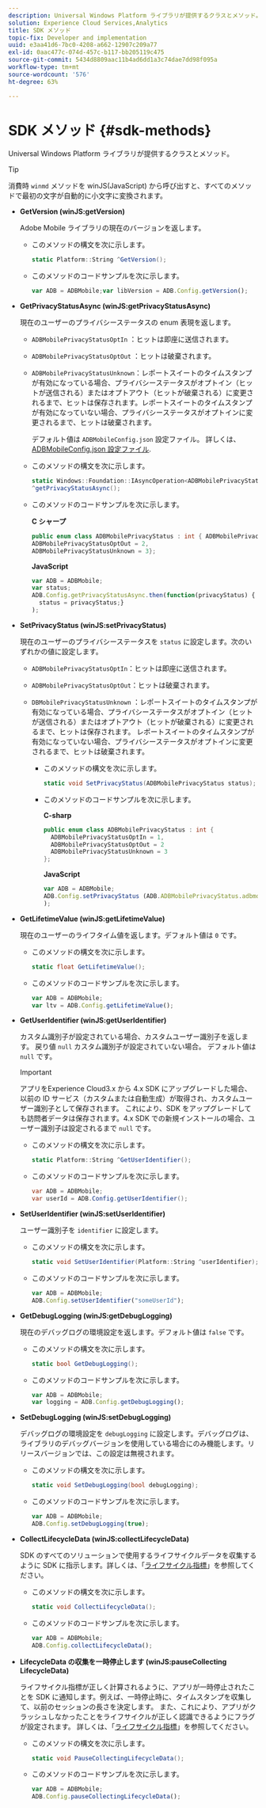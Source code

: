 ```yaml
---
description: Universal Windows Platform ライブラリが提供するクラスとメソッド。
solution: Experience Cloud Services,Analytics
title: SDK メソッド
topic-fix: Developer and implementation
uuid: e3aa41d6-7bc0-4208-a662-12907c209a77
exl-id: 0aac477c-074d-457c-b117-bb205119c475
source-git-commit: 5434d8809aac11b4ad6dd1a3c74dae7dd98f095a
workflow-type: tm+mt
source-wordcount: '576'
ht-degree: 63%

---
```


# SDK メソッド {#sdk-methods}

Universal Windows Platform ライブラリが提供するクラスとメソッド。

>[!TIP]
>
>消費時 `winmd` メソッドを winJS(JavaScript) から呼び出すと、すべてのメソッドで最初の文字が自動的に小文字に変換されます。

* **GetVersion (winJS:getVersion)**

   Adobe Mobile ライブラリの現在のバージョンを返します。

   * このメソッドの構文を次に示します。

      ```csharp
      static Platform::String ^GetVersion();
      ```

   * このメソッドのコードサンプルを次に示します。

      ```js
      var ADB = ADBMobile;var libVersion = ADB.Config.getVersion();
      ```

* **GetPrivacyStatusAsync (winJS:getPrivacyStatusAsync)**

   現在のユーザーのプライバシーステータスの enum 表現を返します。

   * `ADBMobilePrivacyStatusOptIn` ：ヒットは即座に送信されます。
   * `ADBMobilePrivacyStatusOptOut` ：ヒットは破棄されます。
   * `ADBMobilePrivacyStatusUnknown`：レポートスイートのタイムスタンプが有効になっている場合、プライバシーステータスがオプトイン（ヒットが送信される）またはオプトアウト（ヒットが破棄される）に変更されるまで、ヒットは保存されます。レポートスイートのタイムスタンプが有効になっていない場合、プライバシーステータスがオプトインに変更されるまで、ヒットは破棄されます。

      デフォルト値は `ADBMobileConfig.json` 設定ファイル。 詳しくは、 [ADBMobileConfig.json 設定ファイル](/help/universal-windows/c-configuration/c.json.md).

   * このメソッドの構文を次に示します。

      ```csharp
      static Windows::Foundation::IAsyncOperation<ADBMobilePrivacyStatus>
      ^getPrivacyStatusAsync();
      ```

   * このメソッドのコードサンプルを次に示します。

      **C シャープ**

      ```csharp
      public enum class ADBMobilePrivacyStatus : int { ADBMobilePrivacyStatusOptIn = 1, 
      ADBMobilePrivacyStatusOptOut = 2, 
      ADBMobilePrivacyStatusUnknown = 3};
      ```

      **JavaScript**

      ```javascript
      var ADB = ADBMobile;
      var status;
      ADB.Config.getPrivacyStatusAsync.then(function(privacyStatus) {
        status = privacyStatus;}
      );
      ```

* **SetPrivacyStatus (winJS:setPrivacyStatus)**

   現在のユーザーのプライバシーステータスを `status` に設定します。次のいずれかの値に設定します。
   * `ADBMobilePrivacyStatusOptIn`：ヒットは即座に送信されます。
   * `ADBMobilePrivacyStatusOptOut`：ヒットは破棄されます。
   * `DBMobilePrivacyStatusUnknown` ：レポートスイートのタイムスタンプが有効になっている場合、プライバシーステータスがオプトイン（ヒットが送信される）またはオプトアウト（ヒットが破棄される）に変更されるまで、ヒットは保存されます。 レポートスイートのタイムスタンプが有効になっていない場合、プライバシーステータスがオプトインに変更されるまで、ヒットは破棄されます。

      * このメソッドの構文を次に示します。

         ```csharp
         static void SetPrivacyStatus(ADBMobilePrivacyStatus status);
         ```

      * このメソッドのコードサンプルを次に示します。

         **C-sharp**

         ```csharp
         public enum class ADBMobilePrivacyStatus : int { 
           ADBMobilePrivacyStatusOptIn = 1, 
           ADBMobilePrivacyStatusOptOut = 2
           ADBMobilePrivacyStatusUnknown = 3
         };
         ```

         **JavaScript**

         ```js
         var ADB = ADBMobile;
         ADB.Config.setPrivacyStatus (ADB.ADBMobilePrivacyStatus.adbmobilePrivacyStatusOptIn
         );
         ```

* **GetLifetimeValue (winJS:getLifetimeValue)**

   現在のユーザーのライフタイム値を返します。デフォルト値は `0` です。

   * このメソッドの構文を次に示します。

      ```csharp
      static float GetLifetimeValue(); 
      ```

   * このメソッドのコードサンプルを次に示します。

      ```js
      var ADB = ADBMobile;
      var ltv = ADB.Config.getLifetimeValue();
      ```

* **GetUserIdentifier (winJS:getUserIdentifier)**

   カスタム識別子が設定されている場合、カスタムユーザー識別子を返します。 戻り値 `null` カスタム識別子が設定されていない場合。
デフォルト値は `null` です。

   >[!IMPORTANT]
   >
   >アプリをExperience Cloud3.x から 4.x SDK にアップグレードした場合、以前の ID サービス（カスタムまたは自動生成）が取得され、カスタムユーザー識別子として保存されます。 これにより、SDK をアップグレードしても訪問者データは保存されます。4.x SDK での新規インストールの場合、ユーザー識別子は設定されるまで `null` です。

   * このメソッドの構文を次に示します。

      ```csharp
      static Platform::String ^GetUserIdentifier(); 
      ```

   * このメソッドのコードサンプルを次に示します。

      ```csharp
      var ADB = ADBMobile;
      var userId = ADB.Config.getUserIdentifier(); 
      ```

* **SetUserIdentifier (winJS:setUserIdentifier)**

   ユーザー識別子を `identifier` に設定します。

   * このメソッドの構文を次に示します。

      ```csharp
      static void SetUserIdentifier(Platform::String ^userIdentifier); 
      ```

   * このメソッドのコードサンプルを次に示します。

      ```javascript
      var ADB = ADBMobile;
      ADB.Config.setUserIdentifier("someUserId");
      ```

* **GetDebugLogging (winJS:getDebugLogging)**

   現在のデバッグログの環境設定を返します。デフォルト値は `false` です。

   * このメソッドの構文を次に示します。

      ```csharp
      static bool GetDebugLogging();
      ```

   * このメソッドのコードサンプルを次に示します。

      ```javascript
      var ADB = ADBMobile;
      var logging = ADB.Config.getDebugLogging();
      ```

* **SetDebugLogging (winJS:setDebugLogging)**

   デバッグログの環境設定を `debugLogging` に設定します。デバッグログは、ライブラリのデバッグバージョンを使用している場合にのみ機能します。リリースバージョンでは、この設定は無視されます。

   * このメソッドの構文を次に示します。

      ```csharp
      static void SetDebugLogging(bool debugLogging);
      ```

   * このメソッドのコードサンプルを次に示します。

      ```js
      var ADB = ADBMobile;
      ADB.Config.setDebugLogging(true);
      ```

* **CollectLifecycleData (winJS:collectLifecycleData)**

   SDK のすべてのソリューションで使用するライフサイクルデータを収集するように SDK に指示します。詳しくは、「[ライフサイクル指標](/help/universal-windows/metrics.md)」を参照してください。

   * このメソッドの構文を次に示します。

      ```csharp
      static void CollectLifecycleData();
      ```

   * このメソッドのコードサンプルを次に示します。

      ```js
      var ADB = ADBMobile;
      ADB.Config.collectLifecycleData();
      ```

* **LifecycleData の収&#x200B;集を一時停止します (winJS:pauseCollecting &#x200B; LifecycleData)**

   ライフサイクル指標が正しく計算されるように、アプリが一時停止されたことを SDK に通知します。例えば、一時停止時に、タイムスタンプを収集して、以前のセッションの長さを決定します。 また、これにより、アプリがクラッシュしなかったことをライフサイクルが正しく認識できるようにフラグが設定されます。 詳しくは、「[ライフサイクル指標](/help/universal-windows/metrics.md)」を参照してください。

   * このメソッドの構文を次に示します。

      ```csharp
      static void PauseCollectingLifecycleData();
      ```

   * このメソッドのコードサンプルを次に示します。

      ```js
      var ADB = ADBMobile;
      ADB.Config.pauseCollectingLifecycleData(); 
      ```
